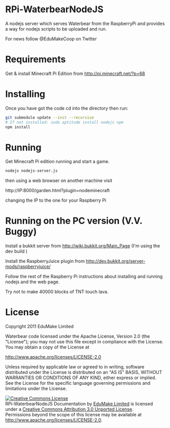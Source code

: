 RPi-WaterbearNodeJS
===================

A nodejs server which serves Waterbear from the RaspberryPi and provides a way for nodejs scripts to be uploaded and run.

For news follow @EduMakeCoop on Twitter

Requirements
============

Get & install Minecraft Pi Edition from http://pi.minecraft.net/?p=68


Installing
==========

Once you have got the code cd into the directory then run: 

```bash
git submodule update --init --recursive
# If not installed: sudo aptitude install nodejs npm
npm install
```

Running
=======

Get Minecraft Pi edition running and start a  game.

```bash
nodejs nodejs-server.js
```

then using a web browser on another machine visit

http://IP:8000/garden.html?plugin=nodeminecraft

changing the IP to the one for your Raspberry Pi


Running on the PC version (V.V. Buggy)
======================================

Install a bukkit server from  http://wiki.bukkit.org/Main_Page (I'm using the dev build )

Install the RaspberryJuice plugin from http://dev.bukkit.org/server-mods/raspberryjuice/

Follow the rest of the Raspberry Pi instructions about installing and running nodejs and the web page. 

Try not to make 40000 blocks of TNT touch lava.

License
=======

Copyright 2011 EduMake Limited

Waterbear code licensed under the Apache License, Version 2.0 (the "License");
you may not use this file except in compliance with the License.
You may obtain a copy of the License at

<a href="http://www.apache.org/licenses/LICENSE-2.0">http://www.apache.org/licenses/LICENSE-2.0</a>

Unless required by applicable law or agreed to in writing, software
distributed under the License is distributed on an "AS IS" BASIS,
WITHOUT WARRANTIES OR CONDITIONS OF ANY KIND, either express or implied.
See the License for the specific language governing permissions and
limitations under the License.

<a rel="license" href="http://creativecommons.org/licenses/by/3.0/">
<img alt="Creative Commons License" style="border-width:0" src="http://i.creativecommons.org/l/by/3.0/88x31.png" /></a>
<br /><span xmlns:dct="http://purl.org/dc/terms/" href="http://purl.org/dc/dcmitype/Text" property="dct:title" rel="dct:type">RPi-WaterbearNodeJS Documentation</span> by <a xmlns:cc="http://creativecommons.org/ns#" href="http://edumake.org/" property="cc:attributionName" rel="cc:attributionURL">EduMake Limited</a> is licensed under a <a rel="license" href="http://creativecommons.org/licenses/by/3.0/">Creative Commons Attribution 3.0 Unported License</a>.<br />Permissions beyond the scope of this license may be available at <a xmlns:cc="http://creativecommons.org/ns#" href="http://www.apache.org/licenses/LICENSE-2.0" rel="cc:morePermissions">http://www.apache.org/licenses/LICENSE-2.0</a>.

